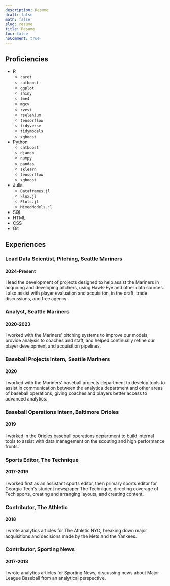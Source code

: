 ```yaml
---
description: Resume
draft: false
math: false
slug: resume
title: Resume
toc: false
noComment: true
---
```


## Proficiencies

* R
  * `caret`
  * `catboost`
  * `ggplot`
  * `shiny`
  * `lme4`
  * `mgcv`
  * `rvest`
  * `rselenium`
  * `tensorflow`
  * `tidyverse`
  * `tidymodels`
  * `xgboost`
* Python
  * `catboost`
  * `django`
  * `numpy`
  * `pandas`
  * `sklearn`
  * `tensorflow`
  * `xgboost`
* Julia
  * `Dataframes.jl`
  * `Flux.jl`
  * `Plots.jl`
  * `MixedModels.jl`
* SQL
* HTML
* CSS
* Git

## Experiences

### Lead Data Scientist, Pitching, Seattle Mariners
#### 2024-Present

I lead the development of projects designed to help assist the Mariners in acquiring and developing
pitchers, using Hawk-Eye and other data sources. I also assist with player evaluation and acquisiton,
in the draft, trade discussions, and free agency.

### Analyst, Seattle Mariners
#### 2020-2023

I worked with the Mariners' pitching systems to improve our models, provide analysis to coaches and staff, and helped continually refine our player development and acquisition pipelines.

### Baseball Projects Intern, Seattle Mariners
#### 2020

I worked with the Mariners' baseball projects department to develop tools to assist in communication between the analytics department and other areas of baseball operations, giving coaches and players better access to advanced analytics.

### Baseball Operations Intern, Baltimore Orioles
#### 2019

I worked in the Orioles baseball operations department to build internal tools to assist with data management on the scouting and high performance fronts.

### Sports Editor, The Technique
#### 2017-2019

I worked first as an assistant sports editor, then primary sports editor for Georgia Tech's student newspaper The Technique, directing coverage of Tech sports, creating and arranging layouts, and creating content.

### Contributor, The Athletic
#### 2018

I wrote analytics articles for The Athletic NYC, breaking down major acquisitions and decisions made by the Mets and the Yankees.

### Contributor, Sporting News
#### 2017-2018

I wrote analytics articles for Sporting News, discussing news about Major League Baseball from an analytical perspective.
